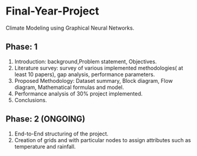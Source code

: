 # Final-Year-Project
Climate Modeling using Graphical Neural Networks.

## Phase: 1
1. Introduction: background,Problem statement, Objectives.
2. Literature survey: survey of  various implemented methodologies( at least 10 papers), gap analysis, performance parameters.
3. Proposed Methodology: Dataset summary, Block diagram, Flow diagram, Mathematical formulas and model.
4. Performance analysis of 30% project implemented.
5. Conclusions.

## Phase: 2 (ONGOING)
1. End-to-End structuring of the project.
2. Creation of grids and with particular nodes to assign attributes such as temperature and rainfall.
